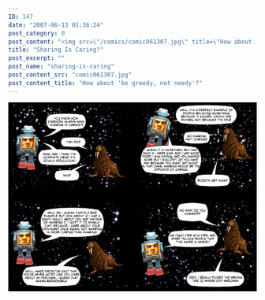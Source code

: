 ```yaml
---
ID: 147
date: "2007-06-13 01:36:24"
post_category: 0
post_content: "<img src=\"/comics/comic061307.jpg\" title=\"How about 'be greedy, not needy'?\" />"
title: "Sharing Is Caring?"
post_excerpt: ""
post_name: "sharing-is-caring"
post_content_src: "comic061307.jpg"
post_content_title: "How about 'be greedy, not needy'?"
---
```



[![How about 'be greedy, not needy'?](/comics-hi-res/comic061307.jpg)](/comics-hi-res/comic061307.jpg "How about 'be greedy, not needy'?")
